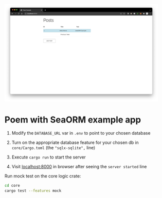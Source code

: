 ![screenshot](Screenshot.png)

# Poem with SeaORM example app

1. Modify the `DATABASE_URL` var in `.env` to point to your chosen database

1. Turn on the appropriate database feature for your chosen db in `core/Cargo.toml` (the `"sqlx-sqlite",` line)

1. Execute `cargo run` to start the server

1. Visit [localhost:8000](http://localhost:8000) in browser after seeing the `server started` line

Run mock test on the core logic crate:

```bash
cd core
cargo test --features mock
```
